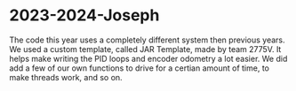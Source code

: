# 2023-2024-Joseph

The code this year uses a completely different system then previous years. We used a custom template, called JAR Template, made by team 2775V. It helps make writing the PID loops and encoder odometry a lot easier. We did add a few of our own functions to drive for a certian amount of time, to make threads work, and so on.

